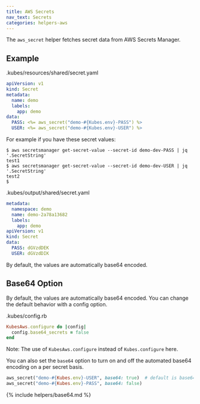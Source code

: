 ```yaml
---
title: AWS Secrets
nav_text: Secrets
categories: helpers-aws
---
```


The `aws_secret` helper fetches secret data from AWS Secrets Manager.

## Example

.kubes/resources/shared/secret.yaml

```yaml
apiVersion: v1
kind: Secret
metadata:
  name: demo
  labels:
    app: demo
data:
  PASS: <%= aws_secret("demo-#{Kubes.env}-PASS") %>
  USER: <%= aws_secret("demo-#{Kubes.env}-USER") %>
```

For example if you have these secret values:

    $ aws secretsmanager get-secret-value --secret-id demo-dev-PASS | jq '.SecretString'
    test1
    $ aws secretsmanager get-secret-value --secret-id demo-dev-USER | jq '.SecretString'
    test2
    $

.kubes/output/shared/secret.yaml

```yaml
metadata:
  namespace: demo
  name: demo-2a78a13682
  labels:
    app: demo
apiVersion: v1
kind: Secret
data:
  PASS: dGVzdDEK
  USER: dGVzdDIK
```

By default, the values are automatically base64 encoded.

## Base64 Option

By default, the values are automatically base64 encoded. You can change the default behavior with a config option.

.kubes/config.rb

```ruby
KubesAws.configure do |config|
  config.base64_secrets = false
end
```

Note: The use of `KubesAws.configure` instead of `Kubes.configure` here.

You can also set the `base64` option to turn on and off the automated base64 encoding on a per secret basis.

```ruby
aws_secret("demo-#{Kubes.env}-USER", base64: true)  # default is base64=true
aws_secret("demo-#{Kubes.env}-PASS", base64: false)
```

{% include helpers/base64.md %}
